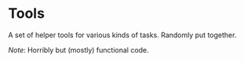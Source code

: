 # Tools

A set of helper tools for various kinds of tasks. Randomly put together.

*Note*: Horribly but (mostly) functional code.